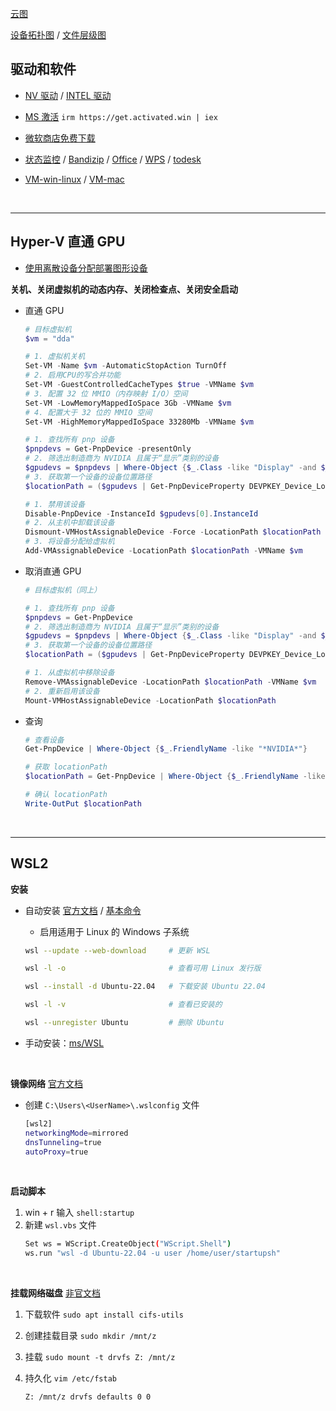 [云图](https://cloud-atlas.readthedocs.io/zh-cn/latest/index.html)

[设备拓扑图](https://www.kdocs.cn/view/l/cvkIlSwbLP8Q) / [文件层级图](https://www.kdocs.cn/view/l/cqwqBmcLAQpT)


## 驱动和软件

* [NV 驱动](https://www.nvidia.com/en-us/software/nvidia-app/) / [INTEL 驱动](https://www.intel.com/content/www/us/en/support/detect.html)

* [MS 激活](https://github.com/massgravel/Microsoft-Activation-Scripts) `irm https://get.activated.win | iex`

* [微软商店免费下载](https://store.rg-adguard.net/)

* [状态监控](https://github.com/zhongyang219/TrafficMonitor) / [Bandizip](https://www.bandisoft.com/bandizip/) / [Office](https://otp.landian.vip/zh-cn/download.html) / [WPS](https://www.wps.cn/) / [todesk](https://dl.todesk.com/windows/ToDesk_Lite.exe)

* [VM-win-linux](https://support.broadcom.com/group/ecx/productdownloads?subfamily=VMware%20Workstation%20Pro) / [VM-mac](https://support.broadcom.com/group/ecx/productdownloads?subfamily=VMware%20Fusion)


<br>

---

## Hyper-V 直通 GPU

* [使用离散设备分配部署图形设备](https://learn.microsoft.com/zh-cn/windows-server/virtualization/hyper-v/deploy/deploying-graphics-devices-using-dda)

**关机、关闭虚拟机的动态内存、关闭检查点、关闭安全启动**

* 直通 GPU

    ```powershell
    # 目标虚拟机
    $vm = "dda"

    # 1. 虚拟机关机
    Set-VM -Name $vm -AutomaticStopAction TurnOff
    # 2. 启用CPU的写合并功能
    Set-VM -GuestControlledCacheTypes $true -VMName $vm
    # 3. 配置 32 位 MMIO（内存映射 I/O）空间
    Set-VM -LowMemoryMappedIoSpace 3Gb -VMName $vm
    # 4. 配置大于 32 位的 MMIO 空间
    Set-VM -HighMemoryMappedIoSpace 33280Mb -VMName $vm

    # 1. 查找所有 pnp 设备
    $pnpdevs = Get-PnpDevice -presentOnly
    # 2. 筛选出制造商为 NVIDIA 且属于“显示”类别的设备
    $gpudevs = $pnpdevs | Where-Object {$_.Class -like "Display" -and $_.Manufacturer -like "NVIDIA"}
    # 3. 获取第一个设备的设备位置路径
    $locationPath = ($gpudevs | Get-PnpDeviceProperty DEVPKEY_Device_LocationPaths).data[0]

    # 1. 禁用该设备
    Disable-PnpDevice -InstanceId $gpudevs[0].InstanceId
    # 2. 从主机中卸载该设备
    Dismount-VMHostAssignableDevice -Force -LocationPath $locationPath
    # 3. 将设备分配给虚拟机
    Add-VMAssignableDevice -LocationPath $locationPath -VMName $vm
    ```

* 取消直通 GPU

    ```powershell
    # 目标虚拟机（同上）

    # 1. 查找所有 pnp 设备
    $pnpdevs = Get-PnpDevice
    # 2. 筛选出制造商为 NVIDIA 且属于“显示”类别的设备
    $gpudevs = $pnpdevs | Where-Object {$_.Class -like "Display" -and $_.Manufacturer -like "NVIDIA"}
    # 3. 获取第一个设备的设备位置路径
    $locationPath = ($gpudevs | Get-PnpDeviceProperty DEVPKEY_Device_LocationPaths).data[0]

    # 1. 从虚拟机中移除设备
    Remove-VMAssignableDevice -LocationPath $locationPath -VMName $vm
    # 2. 重新启用该设备
    Mount-VMHostAssignableDevice -LocationPath $locationPath
    ```

* 查询

    ```powershell
    # 查看设备
    Get-PnpDevice | Where-Object {$_.FriendlyName -like "*NVIDIA*"}

    # 获取 locationPath
    $locationPath = Get-PnpDevice | Where-Object {$_.FriendlyName -like "*NVIDIA*"} | Get-PnpDeviceProperty DEVPKEY_Device_LocationPaths

    # 确认 locationPath
    Write-OutPut $locationPath
    ```

<br>

---

## WSL2

**安装**

* 自动安装 [官方文档](https://learn.microsoft.com/en-us/windows/wsl/install) / [基本命令](https://learn.microsoft.com/zh-cn/windows/wsl/basic-commands)
    
    * 启用适用于 Linux 的 Windows 子系统
    
    ```sh
    wsl --update --web-download     # 更新 WSL
    ```

    ```sh
    wsl -l -o                       # 查看可用 Linux 发行版
    ```

    ```sh
    wsl --install -d Ubuntu-22.04   # 下载安装 Ubuntu 22.04
    ```

    ```sh
    wsl -l -v                       # 查看已安装的
    ```

    ```sh
    wsl --unregister Ubuntu         # 删除 Ubuntu
    ```
    

* 手动安装：[ms/WSL](https://github.com/microsoft/WSL/releases)

<br>

**镜像网络** [官方文档](https://learn.microsoft.com/zh-cn/windows/wsl/networking#mirrored-mode-networking)

* 创建 `C:\Users\<UserName>\.wslconfig` 文件
    ```sh
    [wsl2]
    networkingMode=mirrored
    dnsTunneling=true
    autoProxy=true
    ```

<br>

**启动脚本**

1. win + r 输入  `shell:startup`
2. 新建 `wsl.vbs` 文件
    ```sh
    Set ws = WScript.CreateObject("WScript.Shell")        
    ws.run "wsl -d Ubuntu-22.04 -u user /home/user/startupsh"
    ```

<br>

**挂载网络磁盘** [非官文档](https://www.public-health.uiowa.edu/it/support/kb48568/)

1. 下载软件 `sudo apt install cifs-utils`

2. 创建挂载目录 `sudo mkdir /mnt/z`

3. 挂载 `sudo mount -t drvfs Z: /mnt/z`

4. 持久化 `vim /etc/fstab`
    ```sh
    Z: /mnt/z drvfs defaults 0 0
    ```

